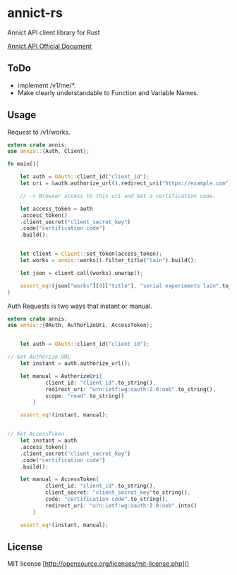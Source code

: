 annict-rs
==============
Annict API client library for Rust   

[Annict API Official Document]("https://docs.annict.com/")   

ToDo
-------------
- implement /v1/me/*. 
- Make clearly understandable to Function and Variable Names. 


Usage
--------------

Request to /v1/works.   
```rust
extern crate annis;
use annis::{Auth, Client};

fn main(){

	let auth = OAuth::client_id("client_id");
	let uri = &auth.authorize_url().redirect_uri("https://example.com").scope("read+write").build();

	// -> Browser access to this uri and Get a certification code.

	let access_token = auth
	.access_token()
	.client_secret("client_secret_key")
	.code("certification code")
	.build();


	let client = Client::set_token(access_token);
	let works = annis::works().filter_title("lain").build();

	let json = client.call(works).unwrap();

	assert_eq!(json["works"][0]["title"], "serial experiments lain".to_string());
}
```

Auth Requests is two ways that instant or manual.   
```rust
extern crate annis;
use annis::{OAuth, AuthorizeUri, AccessToken};


	let auth = OAuth::client_id("client_id");

// Get Authorize URL
	let instant = auth.authorize_url();

	let manual = AuthorizeUri{
			client_id: "client_id".to_string(),
			redirect_uri: "urn:ietf:wg:oauth:2.0:oob".to_string(),
			scope: "read".to_string()
		}

	assert_eq!(instant, manual);


// Get AccessToken
	let instant = auth
	.access_token()
	.client_secret("client_secret_key")
	.code("certification code")
	.build();

    let manual = AccessToken{
    		client_id: "client_id".to_string(),
    		client_secret: "client_secret_key"to_string(),
    		code: "certification code".to_string(),
    		redirect_uri: "urn:ietf:wg:oauth:2.0:oob".into()
    	}

	assert_eq!(instant, manual);

```

License
----------------------------
MIT license [http://opensource.org/licenses/mit-license.php]()